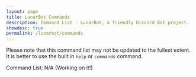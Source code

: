 ```yaml
---
layout: page
title: LunarBot Commands
description: Command List - LunarBot, a friendly Discord Bot project.
showdesc: true
permalink: /lunarbot/commands
---
```


Please note that this command list may not be updated to the fullest extent. It is better to use the built in ``help`` or ``commands`` command.

Command List:
N/A (Working on it!)
